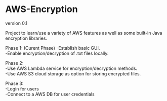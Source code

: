 # AWS-Encryption
version 0.1

Project to learn/use a variety of AWS features as well as some built-in Java encryption libraries.

Phase 1:  (Curent Phase)
-Establish basic GUI.  
-Enable encryption/decryption of .txt files locally.
  
Phase 2:  
-Use AWS Lambda service for encryption/decryption methods.  
-Use AWS S3 cloud storage as option for storing encrypted files.  
  
Phase 3:  
-Login for users  
-Connect to a AWS DB for user credentials
